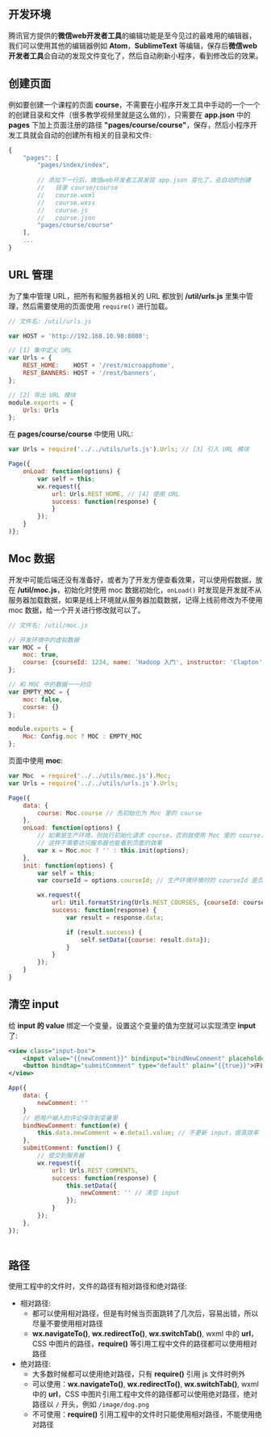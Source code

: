 ## 开发环境

腾讯官方提供的**微信web开发者工具**的编辑功能是至今见过的最难用的编辑器，我们可以使用其他的编辑器例如 **Atom**，**SublimeText** 等编辑，保存后**微信web开发者工具**会自动的发现文件变化了，然后自动刷新小程序，看到修改后的效果。

## 创建页面

例如要创建一个课程的页面 **course**，不需要在小程序开发工具中手动的一个一个的创建目录和文件（很多教学视频里就是这么做的），只需要在 **app.json** 中的 **pages** 下加上页面注册的路径 **"pages/course/course"**，保存，然后小程序开发工具就会自动的创建所有相关的目录和文件:

```js
{
    "pages": [
        "pages/index/index",
      	
        // 添加下一行后，微信web开发者工具发现 app.json 变化了，会自动的创建
        //   目录 course/course
        //   course.wxml
        //   course.wxss
        //   course.js
        //   course.json 
        "pages/course/course"
    ],
    ...
}
```

## URL 管理

为了集中管理 URL，把所有和服务器相关的 URL 都放到 **/util/urls.js** 里集中管理，然后需要使用的页面使用 `require()` 进行加载。

```js
// 文件名: /util/urls.js

var HOST = 'http://192.168.10.98:8080';

// [1] 集中定义 URL
var Urls = {
    REST_HOME:    HOST + '/rest/microapphome',
    REST_BANNERS: HOST + '/rest/banners',
};

// [2] 导出 URL 模块
module.exports = {
    Urls: Urls
};
```

在 **pages/course/course** 中使用 URL:

```js
var Urls = require('../../utils/urls.js').Urls; // [3] 引入 URL 模块

Page({
    onLoad: function(options) {
        var self = this;
        wx.request({
            url: Urls.REST_HOME, // [4] 使用 URL
            success: function(response) {
            }
        });
    }
)};
```



## Moc 数据

开发中可能后端还没有准备好，或者为了开发方便查看效果，可以使用假数据，放在 **/util/moc.js**，初始化时使用 moc 数据初始化，`onLoad()` 时发现是开发就不从服务器加载数据，如果是线上环境就从服务器加载数据，记得上线前修改为不使用 moc 数据，给一个开关进行修改就可以了。

```js
// 文件名: /util/moc.js

// 开发环境中的虚拟数据
var MOC = {
    moc: true,
    course: {courseId: 1234, name: 'Hadoop 入门', instructor: 'Clapton'}
};

// 和 MOC 中的数据一一对应
var EMPTY_MOC = {
    moc: false,
    course: {}
};

module.exports = {
    Moc: Config.moc ? MOC : EMPTY_MOC
};
```

页面中使用 **moc**:

```js
var Moc  = require('../../utils/moc.js').Moc;
var Urls = require('../../utils/urls.js').Urls;

Page({
    data: {
        course: Moc.course // 先初始化为 Moc 里的 course
    },
    onLoad: function(options) {
      	// 如果是生产环境，则执行初始化请求 course，否则就使用 Moc 里的 course，
        // 这样不需要访问服务器也能看到页面的效果
        var x = Moc.moc ? '' : this.init(options);
    },
    init: function(options) {
        var self = this;
      	var courseId = options.courseId; // 生产环境环境时的 courseId 是页面链接传过来的

        wx.request({
            url: Util.formatString(Urls.REST_COURSES, {courseId: courseId}),
            success: function(response) {
                var result = response.data;

                if (result.success) {
                    self.setData({course: result.data});
                }
            }
        });
    }
}
```

## 清空 input

给 **input 的 value** 绑定一个变量，设置这个变量的值为空就可以实现清空 **input** 了:

```xml
<view class="input-box">
    <input value="{{newComment}}" bindinput="bindNewComment" placeholder="请输入评论……"/>
    <button bindtap="submitComment" type="default" plain="{{true}}">评论</button>
</view>
```

```js
App({
    data: {
        newComment: ''
    }
    // 把用户输入的评论保存到变量里
    bindNewComment: function(e) {
        this.data.newComment = e.detail.value; // 不更新 input，提高效率
    },
    submitComment: function() {
        // 提交到服务器
        wx.request({
            url: Urls.REST_COMMENTS,
            success: function(response) {
                this.setData({
                    newComment: '' // 清空 input
                });
            }
        });     
    },
});
    
```

## 路径

使用工程中的文件时，文件的路径有相对路径和绝对路径:

* 相对路径: 
  * 都可以使用相对路径，但是有时候当页面跳转了几次后，容易出错，所以尽量不要使用相对路径
  * **wx.navigateTo()**, **wx.redirectTo()**, **wx.switchTab()**, wxml 中的 **url**，CSS 中图片的路径，**require()** 等引用工程中文件的路径都可以使用相对路径
* 绝对路径:
  * 大多数时候都可以使用绝对路径，只有 **require()** 引用 js 文件时例外
  * 可以使用：**wx.navigateTo()**, **wx.redirectTo()**, **wx.switchTab()**, wxml 中的 **url**，CSS 中图片引用工程中文件的路径都可以使用绝对路径，绝对路径以 `/` 开头，例如 `/image/dog.png`
  * 不可使用：**require()** 引用工程中的文件时只能使用相对路径，不能使用绝对路径